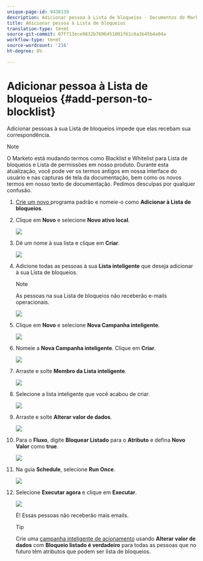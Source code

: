 ```yaml
---
unique-page-id: 9438139
description: Adicionar pessoa à Lista de bloqueios - Documentos do Marketing - Documentação do produto
title: Adicionar pessoa à Lista de bloqueios
translation-type: tm+mt
source-git-commit: 07f713ece9832b7696451001f61c6a3b45b4a94a
workflow-type: tm+mt
source-wordcount: '216'
ht-degree: 0%

---
```



# Adicionar pessoa à Lista de bloqueios {#add-person-to-blocklist}

Adicionar pessoas à sua Lista de bloqueios impede que elas recebam sua correspondência.

>[!NOTE]
>
>O Marketo está mudando termos como Blacklist e Whitelist para Lista de bloqueios e Lista de permissões em nosso produto. Durante esta atualização, você pode ver os termos antigos em nossa interface do usuário e nas capturas de tela da documentação, bem como os novos termos em nosso texto de documentação. Pedimos desculpas por qualquer confusão.

1. [Crie um novo ](/help/marketo/product-docs/core-marketo-concepts/programs/creating-programs/create-a-program.md) programa padrão e nomeie-o como  **Adicionar à Lista de bloqueios**.

1. Clique em **Novo** e selecione **Novo ativo local**.

   ![](assets/image2015-8-14-11-3a0-3a46.png)

1. Dê um nome à sua lista e clique em **Criar**.

   ![](assets/image2015-8-14-11-3a2-3a26.png)

1. Adicione todas as pessoas à sua **Lista inteligente** que deseja adicionar à sua Lista de bloqueios.

   >[!NOTE]
   >
   >As pessoas na sua Lista de bloqueios não receberão e-mails operacionais.

   ![](assets/three-6.png)

1. Clique em **Novo** e selecione **Nova Campanha inteligente**.

   ![](assets/image2015-8-14-11-3a12-3a35.png)

1. Nomeie a **Nova Campanha inteligente**. Clique em **Criar**.

   ![](assets/image2015-8-14-11-3a13-3a36.png)

1. Arraste e solte **Membro da Lista inteligente**.

   ![](assets/image2015-8-14-11-3a16-3a34.png)

1. Selecione a lista inteligente que você acabou de criar.

   ![](assets/image2015-8-14-11-3a17-3a5.png)

1. Arraste e solte **Alterar valor de dados**.

   ![](assets/image2015-8-14-11-3a18-3a41.png)

1. Para o **Fluxo**, digite **Bloquear Listado** para o **Atributo** e defina **Novo Valor** como **true**.

   ![](assets/image2015-8-14-11-3a21-3a1.png)

1. Na guia **Schedule**, selecione **Run Once**.

   ![](assets/ten.png)

1. Selecione **Executar agora** e clique em **Executar**.

   ![](assets/image2015-8-14-11-3a24-3a50.png)

   É! Essas pessoas não receberão mais emails.

   >[!TIP]
   >
   >Crie uma [campanha inteligente de acionamento](/help/marketo/product-docs/core-marketo-concepts/smart-campaigns/creating-a-smart-campaign/create-a-new-smart-campaign.md) usando **Alterar valor de dados** com **Bloqueio listado é verdadeiro** para todas as pessoas que no futuro têm atributos que podem ser  lista de bloqueios.
